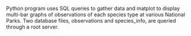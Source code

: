 Python program uses SQL queries to gather data and matplot to display multi-bar graphs of observations of each species type at various National Parks.  Two database files, observations and species_info, are queried through a root server.
